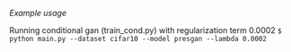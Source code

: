 *Example usage*

Running conditional gan (train_cond.py) with regularization term 0.0002
`$ python main.py --dataset cifar10 --model presgan --lambda 0.0002`
